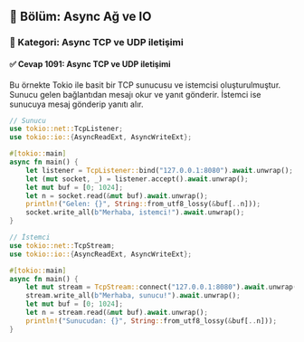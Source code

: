 ## 📘 Bölüm: Async Ağ ve IO
### 🔹 Kategori: Async TCP ve UDP iletişimi
#### ✅ Cevap 1091: Async TCP ve UDP iletişimi

Bu örnekte Tokio ile basit bir TCP sunucusu ve istemcisi oluşturulmuştur. Sunucu gelen bağlantıdan mesajı okur ve yanıt gönderir. İstemci ise sunucuya mesaj gönderip yanıtı alır.

```rust
// Sunucu
use tokio::net::TcpListener;
use tokio::io::{AsyncReadExt, AsyncWriteExt};

#[tokio::main]
async fn main() {
    let listener = TcpListener::bind("127.0.0.1:8080").await.unwrap();
    let (mut socket, _) = listener.accept().await.unwrap();
    let mut buf = [0; 1024];
    let n = socket.read(&mut buf).await.unwrap();
    println!("Gelen: {}", String::from_utf8_lossy(&buf[..n]));
    socket.write_all(b"Merhaba, istemci!").await.unwrap();
}
```

```rust
// İstemci
use tokio::net::TcpStream;
use tokio::io::{AsyncReadExt, AsyncWriteExt};

#[tokio::main]
async fn main() {
    let mut stream = TcpStream::connect("127.0.0.1:8080").await.unwrap();
    stream.write_all(b"Merhaba, sunucu!").await.unwrap();
    let mut buf = [0; 1024];
    let n = stream.read(&mut buf).await.unwrap();
    println!("Sunucudan: {}", String::from_utf8_lossy(&buf[..n]));
}
```
